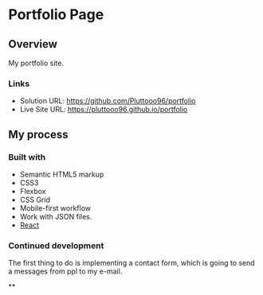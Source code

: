# Portfolio Page
## Overview

My portfolio site.

### Links

- Solution URL: https://github.com/Pluttooo96/portfolio
- Live Site URL: https://pluttooo96.github.io/portfolio

## My process

### Built with

- Semantic HTML5 markup
- CSS3
- Flexbox
- CSS Grid
- Mobile-first workflow
- Work with JSON files.
- [React](https://reactjs.org/)

### Continued development

The first thing to do is implementing a contact form, which is going to send a messages from ppl to my e-mail.

**
